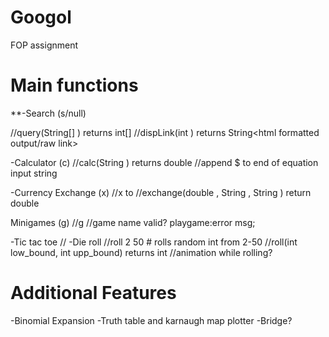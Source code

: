 # Googol
FOP assignment

# Main functions
**-Search (s/null)

//query(String[] <list of search parameters>) returns int[] <index of links satisfying condition>
//dispLink(int <index>) returns String<html formatted output/raw link>

-Calculator (c)
//calc(String <equation>) returns double <ans>
//append $ to end of equation input string
  
-Currency Exchange (x)
//x <amount> <money1> to <money2>
//exchange(double <amount>, String <money1>, String <money2>) return double <answer>

Minigames (g)
//g <game name> 
//game name valid? playgame:error msg;
  
-Tic tac toe
//
-Die roll
//roll 2 50 # rolls random int from 2-50
//roll(int low_bound, int upp_bound) returns int <random int in range>
//animation while rolling?
  
# Additional Features
-Binomial Expansion
-Truth table and karnaugh map plotter
-Bridge?
